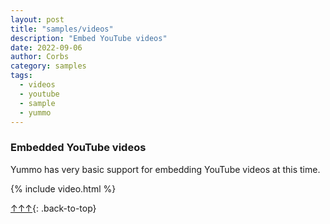 ```yaml
---
layout: post
title: "samples/videos"
description: "Embed YouTube videos"
date: 2022-09-06
author: Corbs
category: samples
tags:
  - videos
  - youtube
  - sample
  - yummo
---
```


### Embedded YouTube videos

Yummo has very basic support for embedding YouTube videos at this time.  

{% include video.html %}

[↑↑↑](#){: .back-to-top}
